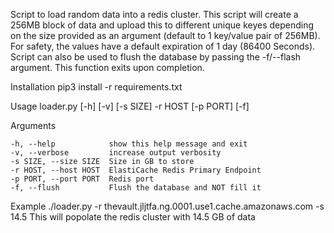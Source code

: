 Script to load random data into a redis cluster.
This script will create a 256MB block of data and upload this to different unique keyes depending on the size provided as an argument (default to 1 key/value pair of 256MB).
For safety, the values have a default expiration of 1 day (86400 Seconds).
Script can also be used to flush the database by passing the -f/--flash argument. This function exits upon completion.

Installation
pip3 install -r requirements.txt

Usage
loader.py [-h] [-v] [-s SIZE] -r HOST [-p PORT] [-f]

Arguments

    -h, --help            show this help message and exit
    -v, --verbose         increase output verbosity
    -s SIZE, --size SIZE  Size in GB to store
    -r HOST, --host HOST  ElastiCache Redis Primary Endpoint
    -p PORT, --port PORT  Redis port
    -f, --flush           Flush the database and NOT fill it

Example
./loader.py -r thevault.jljtfa.ng.0001.use1.cache.amazonaws.com -s 14.5
This will popolate the redis cluster with 14.5 GB of data